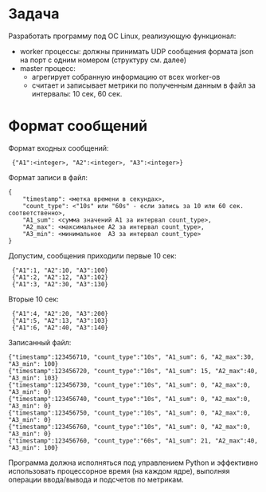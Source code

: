 # Задача
Разработать программу под ОС Linux, реализующую функционал:
 - worker процессы: должны принимать UDP сообщения формата json на порт с одним номером (структуру см. далее)
 - master процесс: 
    - агрегирует собранную информацию от всех worker-ов
    - считает и записывает метрики по полученным данным в файл за интервалы: 10 сек, 60 сек.

# Формат сообщений
Формат входных сообщений:
```
 {"A1":<integer>, "A2":<integer>, "A3":<integer>}
```
Формат записи в файл:
```
{   
    "timestamp": <метка времени в секундах>,
    "count_type": <"10s" или "60s" - если запись за 10 или 60 сек. соответственно>,
    "A1_sum": <сумма значений A1 за интервал count_type>,
    "A2_max": <максимальное A2 за интервал count_type>,
    "A3_min": <минимальное  A3 за интервал count_type>
}
```

Допустим, сообщения приходили  первые 10 сек:
```
 {"A1":1, "A2":10, "A3":100}
 {"A1":2, "A2":12, "A3":102}
 {"A1":3, "A2":30, "A3":130}
```
Вторые 10 сек:
```
 {"A1":4, "A2":20, "A3":200}
 {"A1":5, "A2":13, "A3":103}
 {"A1":6, "A2":40, "A3":140}
```
Записанный файл:
```
{"timestamp":123456710, "count_type":"10s", "A1_sum": 6, "A2_max":30, "A3_min": 100}
{"timestamp":123456720, "count_type":"10s", "A1_sum": 15, "A2_max":40, "A3_min": 103}
{"timestamp":123456730, "count_type":"10s", "A1_sum": 0, "A2_max":0, "A3_min": 0}
{"timestamp":123456740, "count_type":"10s", "A1_sum": 0, "A2_max":0, "A3_min": 0}
{"timestamp":123456750, "count_type":"10s", "A1_sum": 0, "A2_max":0, "A3_min": 0}
{"timestamp":123456760, "count_type":"10s", "A1_sum": 0, "A2_max":0, "A3_min": 0}
{"timestamp":123456760, "count_type":"60s", "A1_sum": 21, "A2_max":40, "A3_min": 100}
```
Программа должна исполняться под управлением Python и эффективно использовать процессорное время (на каждом ядре), выполняя операции ввода/вывода и подсчетов по метрикам.